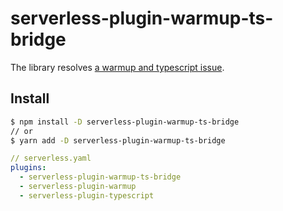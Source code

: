 # serverless-plugin-warmup-ts-bridge

The library resolves [a warmup and typescript issue](https://github.com/prisma/serverless-plugin-typescript/issues/125).

## Install

```sh
$ npm install -D serverless-plugin-warmup-ts-bridge
// or
$ yarn add -D serverless-plugin-warmup-ts-bridge
```


```yaml
// serverless.yaml
plugins:
  - serverless-plugin-warmup-ts-bridge
  - serverless-plugin-warmup
  - serverless-plugin-typescript
```
